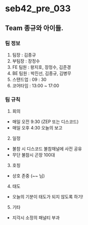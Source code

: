# seb42_pre_033
## Team 종규와 아이들.
### 팀 정보
1. 팀장 : 김종규
2. 부팀장 : 장정수
3. FE 팀원 : 왕지호, 장정수, 김준경
4. BE 팀원 : 박진선, 김종규, 김병무
5. 스탠드업 : 09 : 30
6. 코어타임 : 13:00 ~ 17:00
### 팀 규칙
1. 회의
 - 매일 오전 9:30 (ZEP 또는 디스코드)
 - 매일 오후 4:30 오늘의 보고
2. 일정
 - 불참 시 디스코드 불참채널에 사전 공유
 - 무단 불참시 곤장 100대
3. 호칭
 - 상호 존중 (~~ 님)
4. 태도
 - 오늘의 기분이 태도가 되지 않도록 하기!
5. 기타
 - 지각시 소정의 패널티 부과

